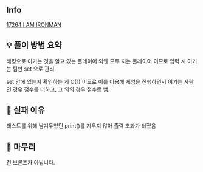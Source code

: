## Info
[17264 I AM IRONMAN](https://www.acmicpc.net/problem/17264)

## 💡 풀이 방법 요약

해킹으로 이기는 것을 알고 있는 플레이어 외엔 모두 지는 플레이어 이므로 입력 시 이기는 팀만 set 으로 관리.

set 안에 있는지 확인하는 게 O(1) 이므로 이를 이용해 게임을 진행하면서 이기는 사람인 경우 점수를 더하고, 그 외의 경우 점수르 뺌.

## 👀 실패 이유

테스트를 위해 남겨두었던 print()를 지우지 않아 출력 초과가 터졌음

## 🙂 마무리

전 브론즈가 아닙니다.